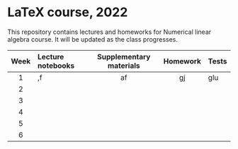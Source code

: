 # LaTeX course, 2022

This repository contains lectures and homeworks for Numerical linear algebra course. It will be updated as the class progresses.

| Week | Lecture notebooks | Supplementary materials | Homework | Tests |
|:------:|:----------|:----------:|:----------:|-------|
|1|  ,f | af |  gj  | glu
| 2 | |  | 
| 3 | |  | 
| 4 |  | | | |
| 5 |  | |  |
| 6 |  | | |
